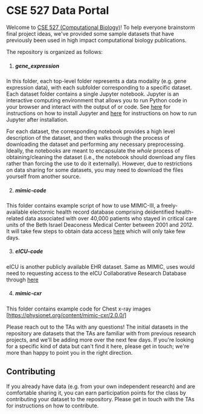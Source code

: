 # CSE 527 Data Portal

Welcome to [CSE 527 (Computational Biology)](https://sites.google.com/cs.washington.edu/cse527/home)! To help everyone
brainstorm final project ideas, we've provided some sample
datasets that have previously been used in high impact
computational biology publications.

The repository is organized as follows: 

1. ##### gene_expression

In this folder, each top-level folder represents a data modality (e.g. gene expression data), with each
subfolder corresponding to a specific dataset. Each dataset folder 
contains a single Jupyter notebook. Jupyter is an interactive computing
environment that allows you to run Python code in your browser and interact
with the output of or code. See [here](https://jupyter.org/install.html) for
instructions on how to install Jupyter and [here](https://jupyterlab.readthedocs.io/en/stable/getting_started/starting.html)
for instructions on how to run Jupyter after installation.

For each dataset, the corresponding notebook provides a high
level description of the dataset, and then walks through the process
of downloading the dataset and performing any necessary preprocessing.
Ideally, the notebooks are meant to encapsulate the _whole_ process of
obtaining/cleaning the dataset (i.e., the notebook should download
any files rather than forcing the use to do it externally). However, due to
restrictions on data sharing for some datasets, you may need to download the
files yourself from another source.

2. ##### mimic-code

This folder contains example script of how to use MIMIC-III, a freely-available electornic health record database comprising deidentified health-related data associated with over 40,000 patients who stayed in critical care units of the Beth Israel Deaconess Medical Center between 2001 and 2012. It will take few steps to obtain data access [here](https://mimic.mit.edu/docs/gettingstarted/) which will only take few days. 


3. ##### eICU-code

eICU is another publicly available EHR dataset. Same as MIMIC, uses would need to requesting access to the eICU Collaborative Research Database through [here](https://eicu-crd.mit.edu/gettingstarted/access/)

4. ##### mimic-cxr 

This folder contains example code for Chest x-ray images [https://physionet.org/content/mimic-cxr/2.0.0/]

Please reach out to the TAs with any questions! The initial datasets in the repository
are datasets that the TAs are familiar with from previous research projects, and we'll
be adding more over the next few days. If you're looking for a specific kind of data
but can't find it here, please get in touch; we're more than happy to point you in the
right direction.

## Contributing

If you already have data (e.g. from your own independent research) and are comfortable sharing
it, you can earn participation points for the class by contributing your dataset to the repository.
Please get in touch with the TAs for instructions on how to contribute.
